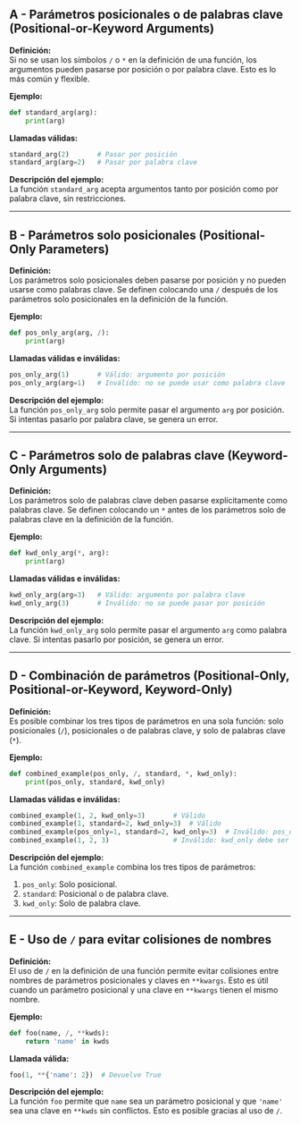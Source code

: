 ## A - Parámetros posicionales o de palabras clave (Positional-or-Keyword Arguments)

**Definición:**  
Si no se usan los símbolos `/` o `*` en la definición de una función, los argumentos pueden pasarse por posición o por palabra clave. Esto es lo más común y flexible.

**Ejemplo:**

```python
def standard_arg(arg):
    print(arg)
```

**Llamadas válidas:**

```python
standard_arg(2)       # Pasar por posición
standard_arg(arg=2)   # Pasar por palabra clave
```

**Descripción del ejemplo:**  
La función `standard_arg` acepta argumentos tanto por posición como por palabra clave, sin restricciones.

---

## B - Parámetros solo posicionales (Positional-Only Parameters)

**Definición:**  
Los parámetros solo posicionales deben pasarse por posición y no pueden usarse como palabras clave. Se definen colocando una `/` después de los parámetros solo posicionales en la definición de la función.

**Ejemplo:**

```python
def pos_only_arg(arg, /):
    print(arg)
```

**Llamadas válidas e inválidas:**

```python
pos_only_arg(1)       # Válido: argumento por posición
pos_only_arg(arg=1)   # Inválido: no se puede usar como palabra clave
```

**Descripción del ejemplo:**  
La función `pos_only_arg` solo permite pasar el argumento `arg` por posición. Si intentas pasarlo por palabra clave, se genera un error.

---

## C - Parámetros solo de palabras clave (Keyword-Only Arguments)

**Definición:**  
Los parámetros solo de palabras clave deben pasarse explícitamente como palabras clave. Se definen colocando un `*` antes de los parámetros solo de palabras clave en la definición de la función.

**Ejemplo:**

```python
def kwd_only_arg(*, arg):
    print(arg)
```

**Llamadas válidas e inválidas:**

```python
kwd_only_arg(arg=3)   # Válido: argumento por palabra clave
kwd_only_arg(3)       # Inválido: no se puede pasar por posición
```

**Descripción del ejemplo:**  
La función `kwd_only_arg` solo permite pasar el argumento `arg` como palabra clave. Si intentas pasarlo por posición, se genera un error.

---

## D - Combinación de parámetros (Positional-Only, Positional-or-Keyword, Keyword-Only)

**Definición:**  
Es posible combinar los tres tipos de parámetros en una sola función: solo posicionales (`/`), posicionales o de palabras clave, y solo de palabras clave (`*`).

**Ejemplo:**

```python
def combined_example(pos_only, /, standard, *, kwd_only):
    print(pos_only, standard, kwd_only)
```

**Llamadas válidas e inválidas:**

```python
combined_example(1, 2, kwd_only=3)       # Válido
combined_example(1, standard=2, kwd_only=3)  # Válido
combined_example(pos_only=1, standard=2, kwd_only=3)  # Inválido: pos_only no puede ser palabra clave
combined_example(1, 2, 3)                # Inválido: kwd_only debe ser palabra clave
```

**Descripción del ejemplo:**  
La función `combined_example` combina los tres tipos de parámetros:

1.  `pos_only`: Solo posicional.
2.  `standard`: Posicional o de palabra clave.
3.  `kwd_only`: Solo de palabra clave.

---

## E - Uso de `/` para evitar colisiones de nombres

**Definición:**  
El uso de `/` en la definición de una función permite evitar colisiones entre nombres de parámetros posicionales y claves en `**kwargs`. Esto es útil cuando un parámetro posicional y una clave en `**kwargs` tienen el mismo nombre.

**Ejemplo:**

```python
def foo(name, /, **kwds):
    return 'name' in kwds
```

**Llamada válida:**

```python
foo(1, **{'name': 2})  # Devuelve True
```

**Descripción del ejemplo:**  
La función `foo` permite que `name` sea un parámetro posicional y que `'name'` sea una clave en `**kwds` sin conflictos. Esto es posible gracias al uso de `/`.
